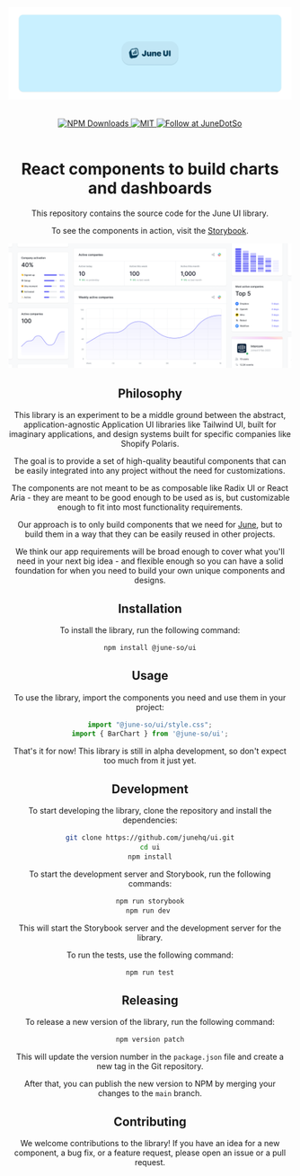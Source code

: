 ![](/assets/hero.png)

<div align="center">
<br />

<div align="center">
  <a href="https://www.npmjs.com/package/@june-so/ui">
    <img alt="NPM Downloads" src="https://img.shields.io/npm/d18m/%40june-so%2Fui">
  </a>
  <a href="https://github.com/juneHQ/ui/blob/main/LICENSE">
    <img alt="MIT" src="https://img.shields.io/github/license/juneHQ/ui" height="20" width="auto">
  </a>
  <a href="https://twitter.com/intent/follow?screen_name=JuneDotSo">
    <img src="https://img.shields.io/twitter/follow/JuneDotSo?style=social" alt="Follow at JuneDotSo" />
  </a>
</div>
<br />

# React components to build charts and dashboards

This repository contains the source code for the June UI library.

To see the components in action, visit the [Storybook](https://junehq.github.io/ui/).

![](/assets/screenshot.png)

## Philosophy

This library is an experiment to be a middle ground between the abstract, application-agnostic Application UI libraries like Tailwind UI, built for imaginary applications, and design systems built for specific companies like Shopify Polaris.

The goal is to provide a set of high-quality beautiful components that can be easily integrated into any project without the need for customizations.

The components are not meant to be as composable like Radix UI or React Aria - they are meant to be good enough to be used as is, but customizable enough to fit into most functionality requirements.

Our approach is to only build components that we need for [June](https://june.so), but to build them in a way that they can be easily reused in other projects.

We think our app requirements will be broad enough to cover what you'll need in your next big idea - and flexible enough so you can have a solid foundation for when you need to build your own unique components and designs.

## Installation

To install the library, run the following command:

```bash
npm install @june-so/ui
```

## Usage

To use the library, import the components you need and use them in your project:

```javascript
import "@june-so/ui/style.css";
import { BarChart } from '@june-so/ui';
```

That's it for now! This library is still in alpha development, so don't expect too much from it just yet.


## Development

To start developing the library, clone the repository and install the dependencies:

```bash
git clone https://github.com/junehq/ui.git
cd ui
npm install
```

To start the development server and Storybook, run the following commands:

```bash
npm run storybook
npm run dev 
```

This will start the Storybook server and the development server for the library.

To run the tests, use the following command:

```bash
npm run test
```

## Releasing

To release a new version of the library, run the following command:

```bash
npm version patch
```

This will update the version number in the `package.json` file and create a new tag in the Git repository.

After that, you can publish the new version to NPM by merging your changes to the `main` branch.


## Contributing

We welcome contributions to the library! If you have an idea for a new component, a bug fix, or a feature request, please open an issue or a pull request.

